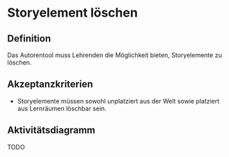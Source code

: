 # Storyelement löschen



## Definition

Das Autorentool muss Lehrenden die Möglichkeit bieten, Storyelemente zu löschen.


## Akzeptanzkriterien 
- Storyelemente müssen sowohl unplatziert aus der Welt sowie platziert aus Lernräumen löschbar sein.

## Aktivitätsdiagramm
TODO

